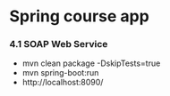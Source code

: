 Spring course app 
===============================

### 4.1 SOAP Web Service
- mvn clean package -DskipTests=true
- mvn spring-boot:run
- http://localhost:8090/

